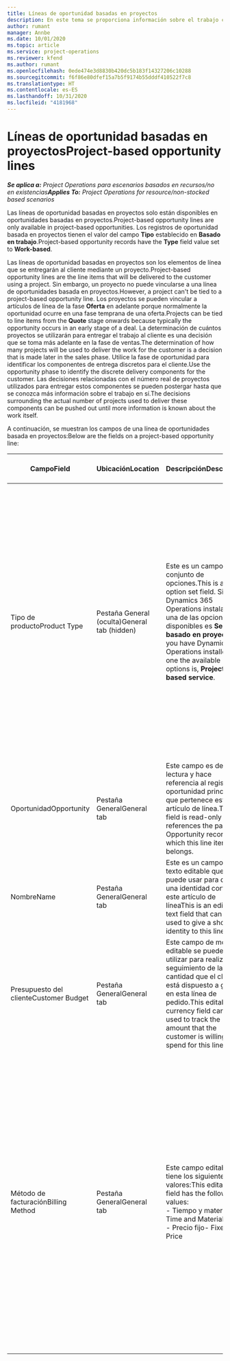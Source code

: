 ```yaml
---
title: Líneas de oportunidad basadas en proyectos
description: En este tema se proporciona información sobre el trabajo con lineas de oportunidad basadas en proyectos.
author: rumant
manager: Annbe
ms.date: 10/01/2020
ms.topic: article
ms.service: project-operations
ms.reviewer: kfend
ms.author: rumant
ms.openlocfilehash: 0ede474e3d8830b420dc5b183f14327206c10288
ms.sourcegitcommit: f6f86e80dfef15a7b5f9174b55dddf410522f7c8
ms.translationtype: HT
ms.contentlocale: es-ES
ms.lasthandoff: 10/31/2020
ms.locfileid: "4181968"
---
```

# <a name="project-based-opportunity-lines"></a><span data-ttu-id="22877-103">Líneas de oportunidad basadas en proyectos</span><span class="sxs-lookup"><span data-stu-id="22877-103">Project-based opportunity lines</span></span>

<span data-ttu-id="22877-104">_**Se aplica a:** Project Operations para escenarios basados en recursos/no en existencias_</span><span class="sxs-lookup"><span data-stu-id="22877-104">_**Applies To:** Project Operations for resource/non-stocked based scenarios_</span></span>


<span data-ttu-id="22877-105">Las líneas de oportunidad basadas en proyectos solo están disponibles en oportunidades basadas en proyectos.</span><span class="sxs-lookup"><span data-stu-id="22877-105">Project-based opportunity lines are only available in project-based opportunities.</span></span> <span data-ttu-id="22877-106">Los registros de oportunidad basada en proyectos tienen el valor del campo **Tipo** establecido en **Basado en trabajo**.</span><span class="sxs-lookup"><span data-stu-id="22877-106">Project-based opportunity records have the **Type** field value set to **Work-based**.</span></span>

<span data-ttu-id="22877-107">Las líneas de oportunidad basadas en proyectos son los elementos de línea que se entregarán al cliente mediante un proyecto.</span><span class="sxs-lookup"><span data-stu-id="22877-107">Project-based opportunity lines are the line items that will be delivered to the customer using a project.</span></span> <span data-ttu-id="22877-108">Sin embargo, un proyecto no puede vincularse a una línea de oportunidades basada en proyectos.</span><span class="sxs-lookup"><span data-stu-id="22877-108">However, a project can't be tied to a project-based opportunity line.</span></span> <span data-ttu-id="22877-109">Los proyectos se pueden vincular a artículos de línea de la fase **Oferta** en adelante porque normalmente la oportunidad ocurre en una fase temprana de una oferta.</span><span class="sxs-lookup"><span data-stu-id="22877-109">Projects can be tied to line items from the **Quote** stage onwards because typically the opportunity occurs in an early stage of a deal.</span></span> <span data-ttu-id="22877-110">La determinación de cuántos proyectos se utilizarán para entregar el trabajo al cliente es una decisión que se toma más adelante en la fase de ventas.</span><span class="sxs-lookup"><span data-stu-id="22877-110">The determination of how many projects will be used to deliver the work for the customer is a decision that is made later in the sales phase.</span></span> <span data-ttu-id="22877-111">Utilice la fase de oportunidad para identificar los componentes de entrega discretos para el cliente.</span><span class="sxs-lookup"><span data-stu-id="22877-111">Use the opportunity phase to identify the discrete delivery components for the customer.</span></span> <span data-ttu-id="22877-112">Las decisiones relacionadas con el número real de proyectos utilizados para entregar estos componentes se pueden postergar hasta que se conozca más información sobre el trabajo en sí.</span><span class="sxs-lookup"><span data-stu-id="22877-112">The decisions surrounding the actual number of projects used to deliver these components can be pushed out until more information is known about the work itself.</span></span>

<span data-ttu-id="22877-113">A continuación, se muestran los campos de una línea de oportunidades basada en proyectos:</span><span class="sxs-lookup"><span data-stu-id="22877-113">Below are the fields on a project-based opportunity line:</span></span>

| <span data-ttu-id="22877-114">**Campo**</span><span class="sxs-lookup"><span data-stu-id="22877-114">**Field**</span></span> | <span data-ttu-id="22877-115">**Ubicación**</span><span class="sxs-lookup"><span data-stu-id="22877-115">**Location**</span></span> | <span data-ttu-id="22877-116">**Descripción**</span><span class="sxs-lookup"><span data-stu-id="22877-116">**Description**</span></span> | <span data-ttu-id="22877-117">**Impacto posterior**</span><span class="sxs-lookup"><span data-stu-id="22877-117">**Downstream impact**</span></span> |
| --- | --- | --- | --- |
| <span data-ttu-id="22877-118">Tipo de producto</span><span class="sxs-lookup"><span data-stu-id="22877-118">Product Type</span></span> | <span data-ttu-id="22877-119">Pestaña General (oculta)</span><span class="sxs-lookup"><span data-stu-id="22877-119">General tab (hidden)</span></span> | <span data-ttu-id="22877-120">Este es un campo de conjunto de opciones.</span><span class="sxs-lookup"><span data-stu-id="22877-120">This is an option set field.</span></span> <span data-ttu-id="22877-121">Si tiene Dynamics 365 Operations instalado, una de las opciones disponibles es **Servicio basado en proyectos**.</span><span class="sxs-lookup"><span data-stu-id="22877-121">If you have Dynamics 365 Operations installed, one the available options is, **Project-based service**.</span></span>  | <span data-ttu-id="22877-122">El valor de este campo se establece en **Servicio basado en proyectos** cuando crea la línea de oportunidad basada en el proyecto a partir de la cuadrícula de líneas basadas en el proyecto en la oportunidad.</span><span class="sxs-lookup"><span data-stu-id="22877-122">The value of this field is set to **Project-based service** when you create the project-based opportunity line from the project-based lines grid on the Opportunity.</span></span> <br> <span data-ttu-id="22877-123">Si cambia o anula este valor, la funcionalidad del proyecto no se habilitará en sus líneas de pedido basadas en proyectos.</span><span class="sxs-lookup"><span data-stu-id="22877-123">If you change or override this value, the project functionality won't be enabled on your project-based line items.</span></span> |
| <span data-ttu-id="22877-124">Oportunidad</span><span class="sxs-lookup"><span data-stu-id="22877-124">Opportunity</span></span> | <span data-ttu-id="22877-125">Pestaña General</span><span class="sxs-lookup"><span data-stu-id="22877-125">General tab</span></span> | <span data-ttu-id="22877-126">Este campo es de solo lectura y hace referencia al registro de oportunidad principal al que pertenece este artículo de línea.</span><span class="sxs-lookup"><span data-stu-id="22877-126">This field is read-only and references the parent Opportunity record to which this line item belongs.</span></span> | <span data-ttu-id="22877-127">No hay impacto posterior de este campo.</span><span class="sxs-lookup"><span data-stu-id="22877-127">There is no downstream impact of this field.</span></span> |
| <span data-ttu-id="22877-128">Nombre</span><span class="sxs-lookup"><span data-stu-id="22877-128">Name</span></span> | <span data-ttu-id="22877-129">Pestaña General</span><span class="sxs-lookup"><span data-stu-id="22877-129">General tab</span></span> | <span data-ttu-id="22877-130">Este es un campo de texto editable que se puede usar para dar una identidad corta a este artículo de línea</span><span class="sxs-lookup"><span data-stu-id="22877-130">This is an editable text field that can be used to give a short identity to this line item</span></span> | <span data-ttu-id="22877-131">Este valor se transfiere a la línea de oferta cuando crea una oferta a partir de esta oportunidad</span><span class="sxs-lookup"><span data-stu-id="22877-131">This value is carried over to the quote line when you create a quote from this opportunity</span></span> |
| <span data-ttu-id="22877-132">Presupuesto del cliente</span><span class="sxs-lookup"><span data-stu-id="22877-132">Customer Budget</span></span> | <span data-ttu-id="22877-133">Pestaña General</span><span class="sxs-lookup"><span data-stu-id="22877-133">General tab</span></span> | <span data-ttu-id="22877-134">Este campo de moneda editable se puede utilizar para realizar un seguimiento de la cantidad que el cliente está dispuesto a gastar en esta línea de pedido.</span><span class="sxs-lookup"><span data-stu-id="22877-134">This editable currency field can be used to track the amount that the customer is willing to spend for this line item.</span></span> | <span data-ttu-id="22877-135">Este valor se transfiere al campo correspondiente de la oferta cuando crea una oferta a partir de esta oportunidad</span><span class="sxs-lookup"><span data-stu-id="22877-135">This value is carried over to the corresponding field on the quote line when you create a quote from this opportunity</span></span> |
| <span data-ttu-id="22877-136">Método de facturación</span><span class="sxs-lookup"><span data-stu-id="22877-136">Billing Method</span></span> | <span data-ttu-id="22877-137">Pestaña General</span><span class="sxs-lookup"><span data-stu-id="22877-137">General tab</span></span> | <span data-ttu-id="22877-138">Este campo editable tiene los siguientes valores:</span><span class="sxs-lookup"><span data-stu-id="22877-138">This editable field has the following values:</span></span></br><span data-ttu-id="22877-139">- Tiempo y material</span><span class="sxs-lookup"><span data-stu-id="22877-139">- Time and Material</span></span></br><span data-ttu-id="22877-140">- Precio fijo</span><span class="sxs-lookup"><span data-stu-id="22877-140">- Fixed Price</span></span> | <span data-ttu-id="22877-141">Este valor se transfiere al campo correspondiente de la oferta cuando crea una oferta a partir de esta oportunidad.</span><span class="sxs-lookup"><span data-stu-id="22877-141">This value is carried over to the corresponding field on the quote line when you create a quote from this opportunity.</span></span> <span data-ttu-id="22877-142">Una vez creada la línea de oferta, el campo se bloquea y no se puede cambiar.</span><span class="sxs-lookup"><span data-stu-id="22877-142">After the quote line is created, the field is locked and can't be changed.</span></span> <span data-ttu-id="22877-143">Asigne este valor de campo con la mayor precisión posible.</span><span class="sxs-lookup"><span data-stu-id="22877-143">Assign this field value as accurately as possible.</span></span> <span data-ttu-id="22877-144">Si necesita cambiar el valor de este campo en la línea de oferta, elimine y vuelva a crear la línea de oferta.</span><span class="sxs-lookup"><span data-stu-id="22877-144">If you need to change the value of this field on the quote line, delete and re-create the quote line.</span></span> |

